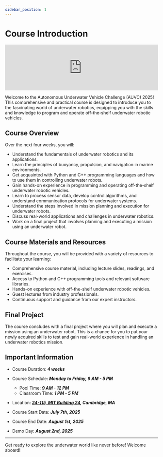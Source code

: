 ```yaml
---
sidebar_position: 1
---
```


# Course Introduction

<!-- Insert slides and allow full screen -->

<iframe src="https://blksail-edu.github.io/slides/2024_day0" width="100%" height={320} frameborder="0" allowfullscreen></iframe>

Welcome to the Autonomous Underwater Vehicle Challenge (AUVC) 2025!
This comprehensive and practical course is designed to introduce you to the fascinating world of underwater robotics, equipping you with the skills and knowledge to program and operate off-the-shelf underwater robotic vehicles.

## Course Overview

Over the next four weeks, you will:

- Understand the fundamentals of underwater robotics and its applications.
- Learn the principles of buoyancy, propulsion, and navigation in marine environments.
- Get acquainted with Python and C++ programming languages and how to use them in controlling underwater robots.
- Gain hands-on experience in programming and operating off-the-shelf underwater robotic vehicles.
- Learn to process sensor data, develop control algorithms, and understand communication protocols for underwater systems.
- Understand the steps involved in mission planning and execution for underwater robots.
- Discuss real-world applications and challenges in underwater robotics.
- Work on a final project that involves planning and executing a mission using an underwater robot.

## Course Materials and Resources

Throughout the course, you will be provided with a variety of resources to facilitate your learning:

- Comprehensive course material, including lecture slides, readings, and exercises.
- Access to Python and C++ programming tools and relevant software libraries.
- Hands-on experience with off-the-shelf underwater robotic vehicles.
- Guest lectures from industry professionals.
- Continuous support and guidance from our expert instructors.

## Final Project

The course concludes with a final project where you will plan and execute a mission using an underwater robot.
This is a chance for you to put your newly acquired skills to test and gain real-world experience in handling an underwater robotics mission.

## Important Information

- Course Duration: **_4 weeks_**

- Course Schedule: **_Monday to Friday, 9 AM - 5 PM_**
  - Pool Time: **_9 AM - 12 PM_**
  - Classroom Time: **_1 PM - 5 PM_**

- Location: **_[24-115, MIT Building 24](https://whereis.mit.edu/?go=24), Cambridge, MA_**

- Course Start Date: **_July 7th, 2025_**

- Course End Date: **_August 1st, 2025_**

- Demo Day: **_August 2nd, 2025_**

---

Get ready to explore the underwater world like never before!
Welcome aboard!
